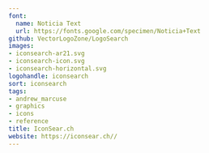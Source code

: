 ```yaml
---
font:
  name: Noticia Text
  url: https://fonts.google.com/specimen/Noticia+Text
github: VectorLogoZone/LogoSearch
images:
- iconsearch-ar21.svg
- iconsearch-icon.svg
- iconsearch-horizontal.svg
logohandle: iconsearch
sort: iconsearch
tags:
- andrew_marcuse
- graphics
- icons
- reference
title: IconSear.ch
website: https://iconsear.ch//
---
```

